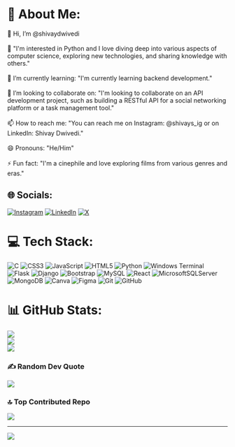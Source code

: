 # 💫 About Me:
👋 Hi, I’m @shivaydwivedi<br><br>👀 "I'm interested in Python and I love diving deep into various aspects of computer science, exploring new technologies, and sharing knowledge with others."<br><br>🌱 I’m currently learning: "I'm currently learning backend development."<br><br>💞️ I’m looking to collaborate on: "I'm looking to collaborate on an API development project, such as building a RESTful API for a social networking platform or a task management tool."<br><br>📫 How to reach me: "You can reach me on Instagram: @shivays_ig or on LinkedIn: Shivay Dwivedi."<br><br>😄 Pronouns: "He/Him"<br><br>⚡ Fun fact: "I'm a cinephile and love exploring films from various genres and eras."


## 🌐 Socials:
[![Instagram](https://img.shields.io/badge/Instagram-%23E4405F.svg?logo=Instagram&logoColor=white)](https://instagram.com/https://www.instagram.com/shivays_ig/) [![LinkedIn](https://img.shields.io/badge/LinkedIn-%230077B5.svg?logo=linkedin&logoColor=white)](https://linkedin.com/in/https://www.linkedin.com/in/shivay-dwivedi-54785b304/) [![X](https://img.shields.io/badge/X-black.svg?logo=X&logoColor=white)](https://x.com/https://x.com/polymath1510) 

# 💻 Tech Stack:
![C](https://img.shields.io/badge/c-%2300599C.svg?style=for-the-badge&logo=c&logoColor=white) ![CSS3](https://img.shields.io/badge/css3-%231572B6.svg?style=for-the-badge&logo=css3&logoColor=white) ![JavaScript](https://img.shields.io/badge/javascript-%23323330.svg?style=for-the-badge&logo=javascript&logoColor=%23F7DF1E) ![HTML5](https://img.shields.io/badge/html5-%23E34F26.svg?style=for-the-badge&logo=html5&logoColor=white) ![Python](https://img.shields.io/badge/python-3670A0?style=for-the-badge&logo=python&logoColor=ffdd54) ![Windows Terminal](https://img.shields.io/badge/Windows%20Terminal-%234D4D4D.svg?style=for-the-badge&logo=windows-terminal&logoColor=white) ![Flask](https://img.shields.io/badge/flask-%23000.svg?style=for-the-badge&logo=flask&logoColor=white) ![Django](https://img.shields.io/badge/django-%23092E20.svg?style=for-the-badge&logo=django&logoColor=white) ![Bootstrap](https://img.shields.io/badge/bootstrap-%238511FA.svg?style=for-the-badge&logo=bootstrap&logoColor=white) ![MySQL](https://img.shields.io/badge/mysql-4479A1.svg?style=for-the-badge&logo=mysql&logoColor=white) ![React](https://img.shields.io/badge/react-%2320232a.svg?style=for-the-badge&logo=react&logoColor=%2361DAFB) ![MicrosoftSQLServer](https://img.shields.io/badge/Microsoft%20SQL%20Server-CC2927?style=for-the-badge&logo=microsoft%20sql%20server&logoColor=white) ![MongoDB](https://img.shields.io/badge/MongoDB-%234ea94b.svg?style=for-the-badge&logo=mongodb&logoColor=white) ![Canva](https://img.shields.io/badge/Canva-%2300C4CC.svg?style=for-the-badge&logo=Canva&logoColor=white) ![Figma](https://img.shields.io/badge/figma-%23F24E1E.svg?style=for-the-badge&logo=figma&logoColor=white) ![Git](https://img.shields.io/badge/git-%23F05033.svg?style=for-the-badge&logo=git&logoColor=white) ![GitHub](https://img.shields.io/badge/github-%23121011.svg?style=for-the-badge&logo=github&logoColor=white)
# 📊 GitHub Stats:
![](https://github-readme-stats.vercel.app/api?username=shivaydwivedi&theme=merko&hide_border=false&include_all_commits=false&count_private=false)<br/>
![](https://github-readme-streak-stats.herokuapp.com/?user=shivaydwivedi&theme=merko&hide_border=false)<br/>
![](https://github-readme-stats.vercel.app/api/top-langs/?username=shivaydwivedi&theme=merko&hide_border=false&include_all_commits=false&count_private=false&layout=compact)

### ✍️ Random Dev Quote
![](https://quotes-github-readme.vercel.app/api?type=horizontal&theme=radical)

### 🔝 Top Contributed Repo
![](https://github-contributor-stats.vercel.app/api?username=shivaydwivedi&limit=5&theme=dark&combine_all_yearly_contributions=true)

---
[![](https://visitcount.itsvg.in/api?id=shivaydwivedi&icon=0&color=2)](https://visitcount.itsvg.in)

<!-- Proudly created with GPRM ( https://gprm.itsvg.in ) -->
